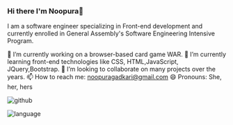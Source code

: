 ### Hi there I'm Noopura👋

I am a software engineer specializing in Front-end development and currently enrolled in General Assembly's Software Engineering Intensive Program.

🔭 I’m currently working on a browser-based card game WAR.
🌱 I’m currently learning front-end technologies like CSS, HTML,JavaScript, JQuery,Bootstrap.
👯 I’m looking to collaborate on many projects over the years.
📫 How to reach me: noopuragadkari@gmail.com
😄 Pronouns: She, her, hers

![github](https://user-images.githubusercontent.com/49971981/163312582-6cc89735-e0c1-4599-b815-54e1e2fa4635.PNG)


![language](https://user-images.githubusercontent.com/49971981/163312875-9d76966b-44b5-4ce9-8db7-c111ed09e333.PNG)
